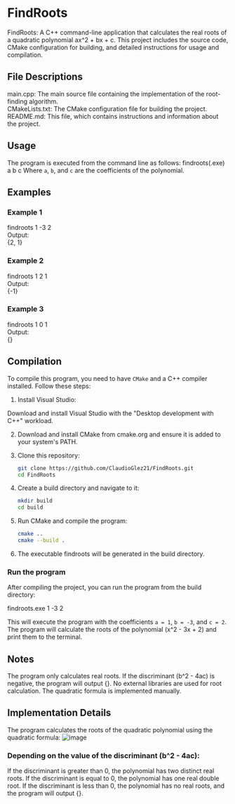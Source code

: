 # FindRoots
FindRoots: A C++ command-line application that calculates the real roots of a quadratic polynomial ax^2 + bx + c. This project includes the source code, CMake configuration for building, and detailed instructions for usage and compilation.

## File Descriptions
main.cpp: The main source file containing the implementation of the root-finding algorithm.<br />
CMakeLists.txt: The CMake configuration file for building the project.<br />
README.md: This file, which contains instructions and information about the project.

## Usage

The program is executed from the command line as follows:
findroots(.exe) a b c
Where `a`, `b`, and `c` are the coefficients of the polynomial.

## Examples

### Example 1
findroots 1 -3 2<br />
Output:<br />
{2, 1}<br />

### Example 2
findroots 1 2 1<br />
Output:<br />
{-1}

### Example 3
findroots 1 0 1<br />
Output:<br />
{}<br />


## Compilation

To compile this program, you need to have `CMake` and a C++ compiler installed. Follow these steps:

1. Install Visual Studio:

Download and install Visual Studio with the "Desktop development with C++" workload.


2. Download and install CMake from cmake.org and ensure it is added to your system's PATH.

3. Clone this repository:

   ```sh
   git clone https://github.com/ClaudioGlez21/FindRoots.git
   cd FindRoots

4. Create a build directory and navigate to it:
   ```sh
   mkdir build
   cd build
5. Run CMake and compile the program:
   ```sh
   cmake ..
   cmake --build .
6. The executable findroots will be generated in the build directory.
   
### Run the program
After compiling the project, you can run the program from the build directory:

findroots.exe 1 -3 2


This will execute the program with the coefficients `a = 1`, `b = -3`, and `c = 2`. The program will calculate the roots of the polynomial \(x^2 - 3x + 2\) and print them to the terminal.




   
## Notes
The program only calculates real roots. If the discriminant (b^2 - 4ac) is negative, the program will output {}.
No external libraries are used for root calculation. The quadratic formula is implemented manually.



## Implementation Details
The program calculates the roots of the quadratic polynomial using the quadratic formula:
![image](https://github.com/ClaudioGlez21/FindRoots/assets/127899820/9b2a4364-11e5-4fa2-b8e8-c05570a79ef4)

### Depending on the value of the discriminant (b^2 - 4ac):

If the discriminant is greater than 0, the polynomial has two distinct real roots.
If the discriminant is equal to 0, the polynomial has one real double root.
If the discriminant is less than 0, the polynomial has no real roots, and the program will output {}.

